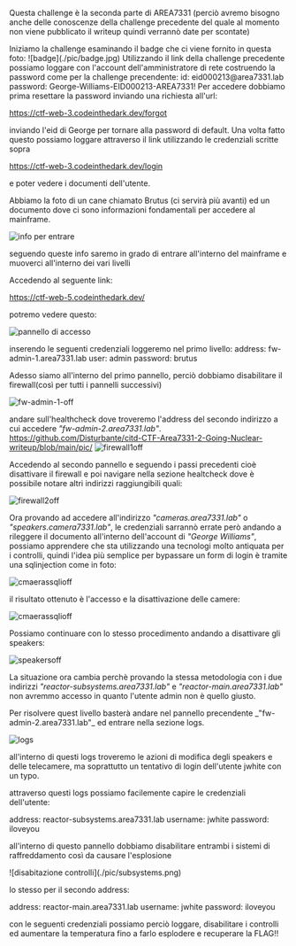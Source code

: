Questa challenge è la seconda parte di AREA7331 (perciò avremo bisogno anche delle conoscenze della challenge precedente del quale al momento non viene pubblicato il writeup quindi verrannò date per scontate)
<!-->
Iniziamo la challenge esaminando il badge che ci viene fornito in questa foto:

![badge](./pic/badge.jpg)

Utilizzando il link della challenge precedente possiamo loggare con l'account dell'amministratore di rete costruendo la password come per la challenge precendente:

    id:
      eid000213@area7331.lab
    password:
      George-Williams-EID000213-AREA7331!
Per accedere dobbiamo prima resettare la password inviando una richiesta all'url:
<!-->
https://ctf-web-3.codeinthedark.dev/forgot
<!-->
inviando l'eid di George per tornare alla password di default.

Una volta fatto questo possiamo loggare attraverso il link utilizzando le credenziali scritte sopra 
<!-->
https://ctf-web-3.codeinthedark.dev/login
<!-->
e poter vedere i documenti dell'utente.
<!-->
Abbiamo la foto di un cane chiamato Brutus (ci servirà più avanti)
ed un documento dove ci sono informazioni fondamentali per accedere al mainframe.

![info per entrare](./pic/mainframeinfo.png)

seguendo queste info saremo in grado di entrare all'interno del mainframe e muoverci all'interno dei vari livelli
<!-->
Accedendo al seguente link:
<!-->
https://ctf-web-5.codeinthedark.dev/
<!-->
potremo vedere questo:
<!-->
![pannello di accesso](./pic/mainframelogin.png)
<!-->
inserendo le seguenti credenziali loggeremo nel primo livello:
    address:
        fw-admin-1.area7331.lab
    user:
        admin
    password:
        brutus
<!-->
Adesso siamo all'interno del primo pannello, perciò dobbiamo disabilitare il firewall(così per tutti i pannelli successivi)

![fw-admin-1-off](./pic/mainframe-fwadmin1.png)

andare sull'healthcheck dove troveremo l'address del secondo indirizzo a cui accedere _"fw-admin-2.area7331.lab"_.
https://github.com/Disturbante/citd-CTF-Area7331-2-Going-Nuclear-writeup/blob/main/pic/
![firewall1off](./pic/mainframe-firewalloff.png)


Accedendo al secondo pannello e seguendo i passi precedenti cioè disattivare il firewall e poi navigare nella sezione healtcheck dove è possibile notare altri indirizzi raggiungibili quali:

![firewall2off](./pic/mainframe-fwfirewalloff2.png)

Ora provando ad accedere all'indirizzo _"cameras.area7331.lab"_ o _"speakers.camera7331.lab"_, le credenziali sarrannò errate però andando a rileggere il documento all'interno dell'account di _"George Williams"_, possiamo apprendere che sta utilizzando una tecnologi molto antiquata per i controlli, quindi l'idea più semplice per bypassare un form  di login è tramite una sqlinjection come in foto:

![cmaerassqlioff](./pic/cameras-accessviaSqli.png)

il risultato ottenuto è l'accesso e la disattivazione delle camere:

![cmaerassqlioff](./pic/camerasoff.png)

Possiamo continuare con lo stesso procedimento andando a disattivare gli speakers:

![speakersoff](./pic/speakersoff.png)

La situazione ora cambia perchè provando la stessa metodologia con i due indirizzi _"reactor-subsystems.area7331.lab"_ e _"reactor-main.area7331.lab"_ non avremmo accesso in quanto l'utente admin non è quello giusto.
<!-->
Per risolvere quest livello basterà andare nel pannello precendente _"fw-admin-2.area7331.lab"_ ed entrare nella sezione logs.
<!-->
![logs](./pic/logs.png)
<!-->
all'interno di questi logs troveremo le azioni di modifica degli speakers e delle telecamere, ma soprattutto un tentativo di login dell'utente jwhite con un typo.
<!-->
attraverso questi logs possiamo facilemente capire le credenziali dell'utente:
<!-->   
    address:
        reactor-subsystems.area7331.lab
    username:
        jwhite
    password:
        iloveyou
<!-->
all'interno di questo pannello dobbiamo disabilitare entrambi i sistemi di raffreddamento così da causare l'esplosione
<!-->
![disabitazione controlli](./pic/subsystems.png)
<!-->
lo stesso per il secondo address:
<!-->
    address:
        reactor-main.area7331.lab
    username:
        jwhite
    password:
        iloveyou
<!-->
con le seguenti credenziali possiamo perciò loggare, disabilitare i controlli ed aumentare la temperatura fino a farlo esplodere e recuperare la FLAG!!
